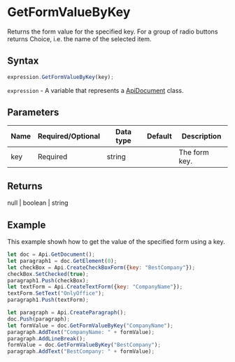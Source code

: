 # GetFormValueByKey

Returns the form value for the specified key. For a group of radio buttons returns Choice, i.e. the name of the selected item.

## Syntax

```javascript
expression.GetFormValueByKey(key);
```

`expression` - A variable that represents a [ApiDocument](../ApiDocument.md) class.

## Parameters

| **Name** | **Required/Optional** | **Data type** | **Default** | **Description** |
| ------------- | ------------- | ------------- | ------------- | ------------- |
| key | Required | string |  | The form key. |

## Returns

null \| boolean \| string

## Example

This example showh how to get the value of the specified form using a key.

```javascript editor-pdf
let doc = Api.GetDocument();
let paragraph1 = doc.GetElement(0);
let checkBox = Api.CreateCheckBoxForm({key: "BestCompany"});
checkBox.SetChecked(true);
paragraph1.Push(checkBox);
let textForm = Api.CreateTextForm({key: "CompanyName"});
textForm.SetText("OnlyOffice");
paragraph1.Push(textForm);

let paragraph = Api.CreateParagraph();
doc.Push(paragraph);
let formValue = doc.GetFormValueByKey("CompanyName");
paragraph.AddText("CompanyName: " + formValue);
paragraph.AddLineBreak();
formValue = doc.GetFormValueByKey("BestCompany");
paragraph.AddText("BestCompany: " + formValue);

```

